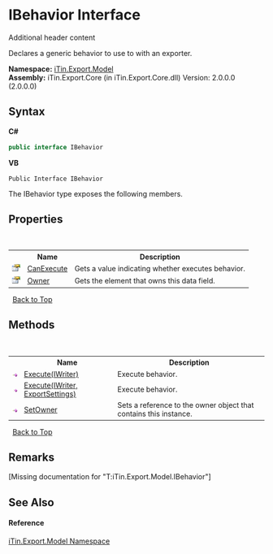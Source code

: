 # IBehavior Interface
Additional header content 

Declares a generic behavior to use to with an exporter.

**Namespace:**&nbsp;<a href="N_iTin_Export_Model">iTin.Export.Model</a><br />**Assembly:**&nbsp;iTin.Export.Core (in iTin.Export.Core.dll) Version: 2.0.0.0 (2.0.0.0)

## Syntax

**C#**<br />
``` C#
public interface IBehavior
```

**VB**<br />
``` VB
Public Interface IBehavior
```

The IBehavior type exposes the following members.


## Properties
&nbsp;<table><tr><th></th><th>Name</th><th>Description</th></tr><tr><td>![Public property](media/pubproperty.gif "Public property")</td><td><a href="P_iTin_Export_Model_IBehavior_CanExecute">CanExecute</a></td><td>
Gets a value indicating whether executes behavior.</td></tr><tr><td>![Public property](media/pubproperty.gif "Public property")</td><td><a href="P_iTin_Export_Model_IBehavior_Owner">Owner</a></td><td>
Gets the element that owns this data field.</td></tr></table>&nbsp;
<a href="#ibehavior-interface">Back to Top</a>

## Methods
&nbsp;<table><tr><th></th><th>Name</th><th>Description</th></tr><tr><td>![Public method](media/pubmethod.gif "Public method")</td><td><a href="M_iTin_Export_Model_IBehavior_Execute">Execute(IWriter)</a></td><td>
Execute behavior.</td></tr><tr><td>![Public method](media/pubmethod.gif "Public method")</td><td><a href="M_iTin_Export_Model_IBehavior_Execute_1">Execute(IWriter, ExportSettings)</a></td><td>
Execute behavior.</td></tr><tr><td>![Public method](media/pubmethod.gif "Public method")</td><td><a href="M_iTin_Export_Model_IBehavior_SetOwner">SetOwner</a></td><td>
Sets a reference to the owner object that contains this instance.</td></tr></table>&nbsp;
<a href="#ibehavior-interface">Back to Top</a>

## Remarks
\[Missing <remarks> documentation for "T:iTin.Export.Model.IBehavior"\]

## See Also


#### Reference
<a href="N_iTin_Export_Model">iTin.Export.Model Namespace</a><br />